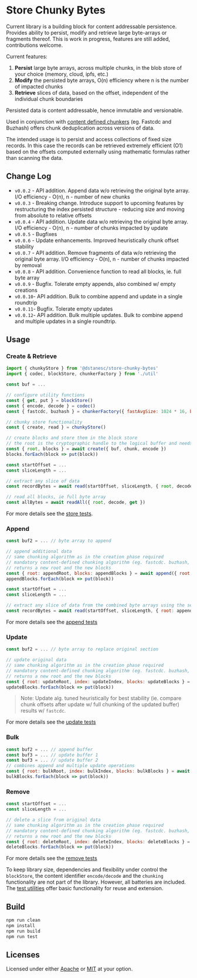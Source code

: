 # Store Chunky Bytes

Current library is a building block for content addressable persistence. Provides ability to persist, modify and retrieve large byte-arrays or fragments thereof. This is work in progress, features are still added, contributions welcome.

Current features:

1. __Persist__ large byte arrays, across multiple chunks, in the blob store of your choice (memory, cloud, ipfs, etc.) 
2. __Modify__ the persisted byte arrays, O(n) efficiency where n is the number of impacted chunks
3. __Retrieve__ slices of data, based on the offset, independent of the individual chunk boundaries 

Persisted data is content addressable, hence immutable and versionable.

Used in conjunction with [content defined chunkers](https://www.npmjs.com/package/@dstanesc/wasm-chunking-webpack-eval) (eg. Fastcdc and Buzhash) offers chunk deduplication across versions of data.

The intended usage is to persist and access collections of fixed size records. In this case the records can be retrieved extremely efficient (O1) based on the offsets computed externally using mathematic formulas rather than scanning the data.

## Change Log

- `v0.0.2` - API addition. Append data w/o retrieving the original byte array. I/O efficiency - O(n), n - number of new chunks
- `v0.0.3` - Breaking change. Introduce support to upcoming features by restructuring the index persisted structure - reducing size and moving from absolute to relative offsets 
- `v0.0.4` - API addition. Update data w/o retrieving the original byte array. I/O efficiency - O(n), n - number of chunks impacted by update
- `v0.0.5` - Bugfixes
- `v0.0.6` - Update enhancements. Improved heuristically chunk offset stability
- `v0.0.7` - API addition. Remove fragments of data w/o retrieving the original byte array.  I/O efficiency - O(n), n - number of chunks impacted by removal
- `v0.0.8` - API addition. Convenience function to read all blocks, ie. full byte array
- `v0.0.9` - Bugfix. Tolerate empty appends, also combined w/ empty creations
- `v0.0.10`- API addition. Bulk to combine append and update in a single roundtrip
- `v0.0.11`- Bugfix. Tolerate empty updates
- `v0.0.12`- API addition.  Bulk multiple updates. Bulk to combine append and multiple updates in a single roundtrip.

## Usage

### Create & Retrieve

```js
import { chunkyStore } from '@dstanesc/store-chunky-bytes'
import { codec, blockStore, chunkerFactory } from './util'

const buf = ...

// configure utility functions
const { get, put } = blockStore()
const { encode, decode } = codec()
const { fastcdc, buzhash } = chunkerFactory({ fastAvgSize: 1024 * 16, buzHash: 15 })

// chunky store functionality
const { create, read } = chunkyStore()

// create blocks and store them in the block store
// the root is the cryptographic handle to the logical buffer and needs preserved for later access
const { root, blocks } = await create({ buf, chunk, encode })
blocks.forEach(block => put(block))

const startOffset = ...
const sliceLength = ...

// extract any slice of data 
const recordBytes = await read(startOffset, sliceLength, { root, decode, get })

// read all blocks, ie full byte array
const allBytes = await readAll({ root, decode, get })
```

For more details see the [store tests](https://github.com/dstanesc/store-chunky-bytes/blob/39b4ed9e6fa0af28bdad7f732c941fcf3b599a7a/src/__tests__/chunky-store.test.ts#L18-L50).

### Append

```js
const buf2 = ... // byte array to append

// append additional data
// same chunking algorithm as in the creation phase required
// mandatory content-defined chunking algorithm (eg. fastcdc. buzhash, etc.)
// returns a new root and the new blocks
const { root: appendRoot, blocks: appendBlocks } = await append({ root: origRoot, decode, get }, { buf: buf2, chunk: fastcdc, encode })
appendBlocks.forEach(block => put(block))

const startOffset = ...
const sliceLength = ...

// extract any slice of data from the combined byte arrays using the second root
const recordBytes = await read(startOffset, sliceLength, { root: appendRoot, decode, get })
```

For more details see the [append tests](https://github.com/dstanesc/store-chunky-bytes/blob/3f80f265ffed67df4d12cbcf8380ab19e9827050/src/__tests__/chunky-append.test.ts#L16)

### Update

```js
const buf2 = ... // byte array to replace original section

// update original data 
// same chunking algorithm as in the creation phase required
// mandatory content-defined chunking algorithm (eg. fastcdc. buzhash, etc.)
// returns a new root and the new blocks
const { root: updateRoot, index: updateIndex, blocks: updateBlocks } = await update({ root, decode, get }, { buf: buf2, chunk: fastcdc, encode }, RECORD_UPDATE_OFFSET)
updateBlocks.forEach(block => put(block))

```

> Note: Update alg. tuned heuristically for best stability (ie. compare chunk offsets after update w/ full chunking of the updated buffer) results w/ `fastcdc`. 

For more details see the [update tests](https://github.com/dstanesc/store-chunky-bytes/blob/2ced29bf28a55f0cd98a9434407414c09e0b795c/src/__tests__/chunky-delete.test.ts#L22)


### Bulk

```js
const buf2 = ... // append buffer
const buf3 = ... // update buffer 1
const buf3 = ... // update buffer 2
// combines append and multiple update operations 
const { root: bulkRoot, index: bulkIndex, blocks: bulkBlocks } = await bulk({ root: origRoot, decode, get }, { chunk: fastcdc, encode }, buf2, [{ updateBuffer: buf3, updateStartOffset: RECORD_UPDATE_OFFSET }, { updateBuffer: buf4, updateStartOffset: RECORD_UPDATE_NEXT_OFFSET }])
bulkBlocks.forEach(block => put(block))
```

### Remove

```js
const startOffset = ...
const sliceLength = ...

// delete a slice from original data 
// same chunking algorithm as in the creation phase required
// mandatory content-defined chunking algorithm (eg. fastcdc. buzhash, etc.)
// returns a new root and the new blocks
const { root: deleteRoot, index: deleteIndex, blocks: deleteBlocks } = await remove({ root, decode, get }, { chunk: fastcdc, encode }, startOffset, sliceLength)
deleteBlocks.forEach(block => put(block))
```

For more details see the [remove tests](https://github.com/dstanesc/store-chunky-bytes/blob/002b19771eebe7b573b0f8cc123d889d5a4413d2/src/__tests__/chunky-delete.test.ts#L22)

To keep library size, dependencies and flexibility under control the `blockStore`, the content identifier `encode/decode` and the `chunking` functionality are not part of the library. However, all batteries are included. The [test utilities](https://github.com/dstanesc/store-chunky-bytes/blob/main/src/__tests__/util.ts) offer basic functionality for reuse and extension.

## Build

```sh
npm run clean
npm install
npm run build
npm run test
```

## Licenses

Licensed under either [Apache](./LICENSE-APACHE) or [MIT](./LICENSE-MIT) at your option.
